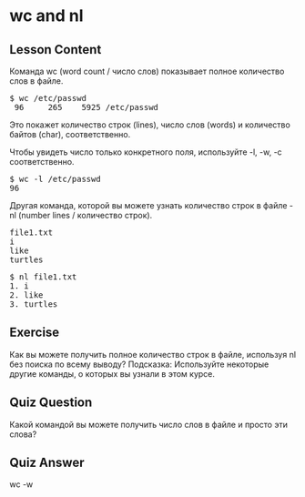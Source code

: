 # wc and nl

## Lesson Content

Команда wc (word count / число слов) показывает полное количество слов в файле.

<pre>$ wc /etc/passwd
 96     265    5925 /etc/passwd
</pre>

Это покажет количество строк (lines), число слов (words) и количество байтов (char), соответственно.

Чтобы увидеть число только конкретного поля, используйте -l, -w, -c соответственно. 

<pre>$ wc -l /etc/passwd
96</pre>

Другая команда, которой вы можете узнать количество строк в файле - nl (number lines / количество строк).

<pre>
file1.txt
i
like
turtles
</pre>

<pre>$ nl file1.txt
1. i
2. like
3. turtles
</pre>

## Exercise

Как вы можете получить полное количество строк в файле, используя nl без поиска по всему выводу? Подсказка: Используйте некоторые другие команды, о которых вы узнали в этом курсе.

## Quiz Question

Какой командой вы можете получить число слов в файле и просто эти слова?

## Quiz Answer

wc -w